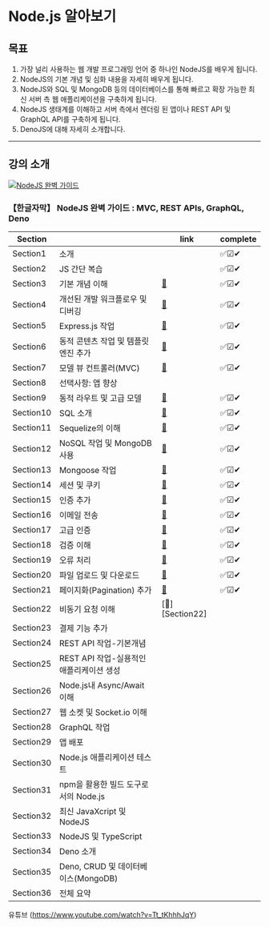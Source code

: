 # Node.js 알아보기

## 목표

1. 가장 널리 사용하는 웹 개발 프로그래밍 언어 중 하나인 NodeJS를 배우게 됩니다.
2. NodeJS의 기본 개념 및 심화 내용을 자세히 배우게 됩니다.
3. NodeJS와 SQL 및 MongoDB 등의 데이터베이스를 통해 빠르고 확장 가능한 최신 서버 측 웹 애플리케이션을 구축하게 됩니다.
4. NodeJS 생태계를 이해하고 서버 측에서 렌더링 된 앱이나 REST API 및 GraphQL API를 구축하게 됩니다.
5. DenoJS에 대해 자세히 소개합니다.

---

## 강의 소개

[![NodeJS 완벽 가이드](https://img-b.udemycdn.com/course/480x270/1879018_95b6_3.jpg)](https://www.udemy.com/course/nodejs-the-complete-guide/)

### 【한글자막】 NodeJS 완벽 가이드 : MVC, REST APIs, GraphQL, Deno

| Section   |                                          | link            | complete |
| --------- | ---------------------------------------- | --------------- | -------- |
| Section1  | 소개                                     |                 | ✅☑✔     |
| Section2  | JS 간단 복습                             |                 | ✅☑✔     |
| Section3  | 기본 개념 이해                           | [📁][Section3]  | ✅☑✔     |
| Section4  | 개선된 개발 워크플로우 및 디버깅         | [📁][Section4]  | ✅☑✔     |
| Section5  | Express.js 작업                          | [📁][Section5]  | ✅☑✔     |
| Section6  | 동적 콘텐츠 작업 및 템플릿 엔진 추가     | [📁][Section6]  | ✅☑✔     |
| Section7  | 모델 뷰 컨트롤러(MVC)                    | [📁][Section7]  | ✅☑✔     |
| Section8  | 선택사항: 앱 향상                        |                 |          |
| Section9  | 동적 라우트 및 고급 모델                 | [📁][Section9]  | ✅☑✔     |
| Section10 | SQL 소개                                 | [📁][Section10] | ✅☑✔     |
| Section11 | Sequelize의 이해                         | [📁][Section11] | ✅☑✔     |
| Section12 | NoSQL 작업 및 MongoDB 사용               | [📁][Section12] | ✅☑✔     |
| Section13 | Mongoose 작업                            | [📁][Section13] | ✅☑✔     |
| Section14 | 세션 및 쿠키                             | [📁][Section14] | ✅☑✔     |
| Section15 | 인증 추가                                | [📁][Section15] | ✅☑✔     |
| Section16 | 이메일 전송                              | [📁][Section16] | ✅☑✔     |
| Section17 | 고급 인증                                | [📁][Section17] | ✅☑✔     |
| Section18 | 검증 이해                                | [📁][Section18] | ✅☑✔     |
| Section19 | 오류 처리                                | [📁][Section19] | ✅☑✔     |
| Section20 | 파일 업로드 및 다운로드                  | [📁][Section20] | ✅☑✔     |
| Section21 | 페이지화(Pagination) 추가                | [📁][Section21] | ✅☑✔     |
| Section22 | 비동기 요청 이해                         | [📁][Section22] |          |
| Section23 | 결제 기능 추가                           |                 |          |
| Section24 | REST API 작업-기본개념                   |                 |          |
| Section25 | REST API 작업-실용적인 애플리케이션 생성 |                 |          |
| Section26 | Node.js내 Async/Await 이해               |                 |          |
| Section27 | 웹 소켓 및 Socket.io 이해                |                 |          |
| Section28 | GraphQL 작업                             |                 |          |
| Section29 | 앱 배포                                  |                 |          |
| Section30 | Node.js 애플리케이션 테스트              |                 |          |
| Section31 | npm을 활용한 빌드 도구로서의 Node.js     |                 |          |
| Section32 | 최신 JavaXcript 및 NodeJS                |                 |          |
| Section33 | NodeJS 및 TypeScript                     |                 |          |
| Section34 | Deno 소개                                |                 |          |
| Section35 | Deno, CRUD 및 데이터베이스(MongoDB)      |                 |          |
| Section36 | 전체 요약                                |                 |          |

[Section3]: Section3
[Section4]: Section4
[Section5]: Section5
[Section6]: Section6
[Section7]: Section7
[Section9]: Section8
[Section10]: Section10
[Section11]: Section11
[Section12]: Section12
[Section13]: Section13
[Section14]: Section14
[Section15]: Section15
[Section16]: Section16
[Section17]: Section17
[Section18]: Section18
[Section19]: Section19
[Section20]: Section20
[Section21]: Section21
[Section21]: Section22

유튜브
(https://www.youtube.com/watch?v=Tt_tKhhhJqY)
